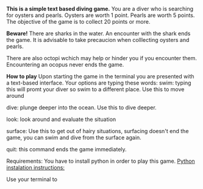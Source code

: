 **This is a simple text based diving game.**
You are a diver who is searching for oysters and pearls.
Oysters are worth 1 point.
Pearls are worth 5 points.
The objective of the game is to collect 20 points or more.

**Beware!**
There are sharks in the water. An encounter with the shark ends the game.
It is advisable to take precaucion when colllecting oysters and pearls.

There are also octopi wchich may help or hinder you if you encounter them. Encountering an ocopus never ends the game.

**How to play**
Upon starting the game in the terminal you are presented with a text-based interface.
Your options are typing these words:
swim: typing this will promt your diver so swim to a different place. Use this to move around

dive: plunge deeper into the ocean. Use this to dive deeper.

look: look around and evaluate the situation

surface: Use this to get out of hairy situations, surfacing doesn't end the game, you can swim and dive from the surface again.

quit: this command ends the game immediately.

Requirements:
You have to install python in order to play this game. [Python instalation instructions:](https://wiki.python.org/moin/BeginnersGuide)

Use your terminal to
